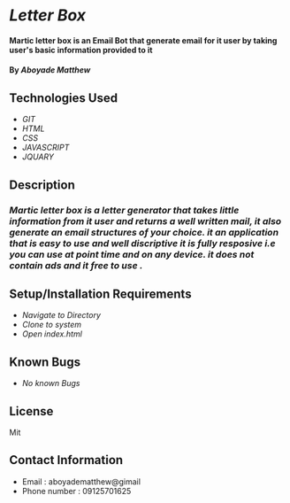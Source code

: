 # _Letter Box_

#### Martic letter box is an Email Bot that generate email for it user by taking user's basic information provided to it 

#### By _**Aboyade Matthew**_

## Technologies Used

* _GIT_
* _HTML_
* _CSS_
* _JAVASCRIPT_
* _JQUARY_

## Description

### _Martic letter box is a letter generator that takes little information from it user and returns a well written mail, it also generate an email structures  of your choice. it an application that is easy to use and well discriptive it is fully resposive i.e you can use at point time and on any device. it does not contain ads and it free to use ._

## Setup/Installation Requirements

* _Navigate to Directory_
* _Clone to system_
* _Open index.html_


## Known Bugs

* _No known Bugs_

## License

Mit

## Contact Information

* Email : aboyadematthew@gimail
* Phone number : 09125701625